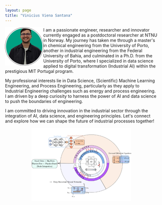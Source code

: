 ```yaml
---
layout: page
title: "Vinicius Viena Santana"
---
```

<img align="left" src="foto_new_circ.png" style="width: 25%; height: auto;">

I am a passionate engineer, researcher and innovator currently engaged as a postdoctoral researcher at NTNU in Norway. My journey has taken me through a master's in chemical engineering from the University of Porto, another in industrial engineering from the Federal University of Bahia, and culminated in a Ph.D. from the University of Porto, where I specialized in data science applied to digital transformation (Industrial AI) within the prestigious MIT Portugal program.

My professional interests lie in Data Science, (Scientific) Machine Learning Engineering, and Process Engineering, particularly as they apply to Industrial Engineering challenges such as energy and process engineering. I am driven by a deep curiosity to harness the power of AI and data science to push the boundaries of engineering.

I am committed to driving innovation in the industrial sector through the integration of AI, data science, and engineering principles. Let's connect and explore how we can shape the future of industrial processes together!

<center><img src="logo_circ.png" style="width: 65%; height: auto;"></center>
  
